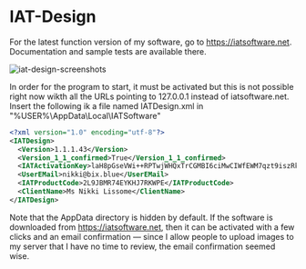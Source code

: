# IAT-Design
For the latest function version of my software, go to https://iatsoftware.net. Documentation and sample tests are available there.

![iat-design-screenshots](https://user-images.githubusercontent.com/35156960/155851736-763821db-a960-455b-bee0-4ac44ab8fa39.gif)

In order for the program to start, it must be activated but this is not possible right now wikth all the URLs pointing to 127.0.0.1 instead of iatsoftware.net. Insert the following ik a file named IATDesign.xml in "%USER%\AppData\Local\IATSoftware"

```xml
<?xml version="1.0" encoding="utf-8"?>
<IATDesign>
  <Version>1.1.1.43</Version>
  <Version_1_1_confirmed>True</Version_1_1_confirmed>
  <IATActivationKey>laH8pGseVWi++RPTwjWHQxTrCGMBI6ciMwCIWfEWM7qzt9iszRk30wZYdiZqwYPy</IATActivationKey>
  <UserEMail>nikki@bix.blue</UserEMail>
  <IATProductCode>2L9JBMR74EYKHJ7RKWPE</IATProductCode>
  <ClientName>Ms Nikki Lissome</ClientName>
</IATDesign>
```

Note that the AppData directory is hidden by default. If the software is downloaded from https://iatsoftware.net, then it can be activated with a few clicks and an email confirmation &mdash; since I allow people to upload images to my server that I have no time to review, the email confirmation seemed wise.
